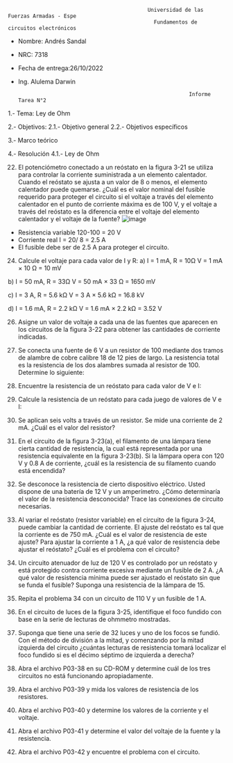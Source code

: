                                                  Universidad de las Fuerzas Armadas - Espe
                                                   Fundamentos de circuitos electrónicos 
- Nombre: Andrés Sandal
- NRC: 7318
- Fecha de entrega:26/10/2022
- Ing. Alulema Darwin

                                                             Informe Tarea N°2
1.- Tema: Ley de Ohm

2.- Objetivos: 
   2.1.- Objetivo general
   2.2.- Objetivos específicos

3.- Marco teórico


4.- Resolución
   4.1.- Ley de Ohm

22. El potenciómetro conectado a un reóstato en la figura 3-21 se utiliza para controlar la corriente suministrada a un elemento calentador. Cuando el reóstato se ajusta a un valor de 8  o menos, el elemento calentador puede quemarse. ¿Cuál es el valor nominal del fusible requerido para proteger el circuito si el voltaje a través del elemento calentador en el punto de corriente máxima es de 100 V, y el voltaje a través del reóstato es la diferencia entre el voltaje del elemento calentador y el voltaje de la fuente?
![image](https://user-images.githubusercontent.com/105684550/170414181-373994bd-adb0-4402-b4e7-e70b1afd6564.png)

- Resistencia variable 120-100 = 20 V
- Corriente real I = 20/ 8 = 2.5 A
- El fusible debe ser de 2.5 A para proteger el circuito.

24. Calcule el voltaje para cada valor de I y R:
  a) I = 1 mA, R = 10Ω
  V = 1 mA × 10 Ω = 10 mV
  
  b) I = 50 mA, R = 33Ω
  V = 50 mA × 33 Ω = 1650 mV
  
  c) I = 3 A, R = 5.6 kΩ
  V = 3 A × 5.6 kΩ = 16.8 kV
  
  d) I = 1.6 mA, R = 2.2 kΩ
  V = 1.6 mA × 2.2 kΩ = 3.52 V
  
26. Asigne un valor de voltaje a cada una de las fuentes que aparecen en los circuitos de la figura 3-22 para obtener las cantidades de corriente indicadas.

27. Se conecta una fuente de 6 V a un resistor de 100  mediante dos tramos de alambre de cobre calibre 18 de 12 pies de largo. La resistencia total es la resistencia de los dos alambres sumada al resistor de 100. Determine lo siguiente:

28. Encuentre la resistencia de un reóstato para cada valor de V e I:

29. Calcule la resistencia de un reóstato para cada juego de valores de V e I:

30. Se aplican seis volts a través de un resistor. Se mide una corriente de 2 mA. ¿Cuál es el valor del resistor?

31. En el circuito de la figura 3-23(a), el filamento de una lámpara tiene cierta cantidad de resistencia, la cual está representada por una resistencia equivalente en la figura 3-23(b). Si la lámpara opera con 120 V y 0.8 A de corriente, ¿cuál es la resistencia de su filamento cuando está encendida?

32. Se desconoce la resistencia de cierto dispositivo eléctrico. Usted dispone de una batería de 12 V y un
amperímetro. ¿Cómo determinaría el valor de la resistencia desconocida? Trace las conexiones de circuito necesarias.

33. Al variar el reóstato (resistor variable) en el circuito de la figura 3-24, puede cambiar la cantidad de corriente. El ajuste del reóstato es tal que la corriente es de 750 mA. ¿Cuál es el valor de resistencia de
este ajuste? Para ajustar la corriente a 1 A, ¿a qué valor de resistencia debe ajustar el reóstato? ¿Cuál
es el problema con el circuito?

34. Un circuito atenuador de luz de 120 V es controlado por un reóstato y está protegido contra corriente
excesiva mediante un fusible de 2 A. ¿A qué valor de resistencia mínima puede ser ajustado el reóstato sin que se funda el fusible? Suponga una resistencia de la lámpara de 15.

35. Repita el problema 34 con un circuito de 110 V y un fusible de 1 A.

36. En el circuito de luces de la figura 3-25, identifique el foco fundido con base en la serie de lecturas de
ohmmetro mostradas.

37. Suponga que tiene una serie de 32 luces y uno de los focos se fundió. Con el método de división a la mitad, y comenzando por la mitad izquierda del circuito ¿cuántas lecturas de resistencia tomará localizar el foco fundido si es el décimo séptimo de izquierda a derecha?

38. Abra el archivo P03-38 en su CD-ROM y determine cuál de los tres circuitos no está funcionando apropiadamente.

39. Abra el archivo P03-39 y mida los valores de resistencia de los resistores.

40. Abra el archivo P03-40 y determine los valores de la corriente y el voltaje.

41. Abra el archivo P03-41 y determine el valor del voltaje de la fuente y la resistencia.

42. Abra el archivo P03-42 y encuentre el problema con el circuito.
